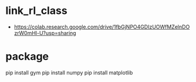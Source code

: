 # link_rl_class
- https://colab.research.google.com/drive/1fbGjNPO4GDIzUOWfMZelnDOzrW0mHl-U?usp=sharing

# package
pip install gym
pip install numpy
pip install matplotlib